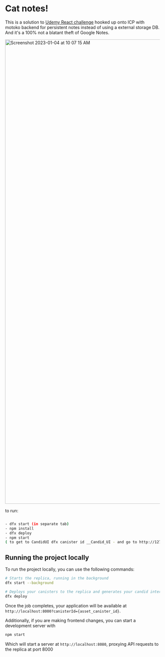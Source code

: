 # Cat notes! 

This is a solution to [Udemy React challenge](https://www.udemy.com/course/the-complete-web-development-bootcamp/) hooked up onto ICP with motoko backend for persistent notes instead of using a external storage DB. And it's a 100% not a blatant theft of Google Notes. 

<img width="1514" alt="Screenshot 2023-01-04 at 10 07 15 AM" src="https://user-images.githubusercontent.com/33058683/210523672-496830cc-423c-4ccb-8552-281844f2f890.png">



to run: 
```bash

- dfx start (in separate tab)
- npm install
- dfx deploy
- npm start
( to get to CandidUI dfx canister id __Candid_UI - and go to http://127.0.0.1:8000/?canisterId=$that canister id)
```



## Running the project locally

To run the project locally, you can use the following commands:

```bash
# Starts the replica, running in the background
dfx start --background

# Deploys your canisters to the replica and generates your candid interface
dfx deploy
```

Once the job completes, your application will be available at `http://localhost:8000?canisterId={asset_canister_id}`.

Additionally, if you are making frontend changes, you can start a development server with

```bash
npm start
```

Which will start a server at `http://localhost:8080`, proxying API requests to the replica at port 8000
